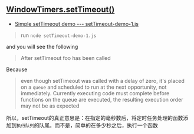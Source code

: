 ## [WindowTimers.setTimeout()](https://developer.mozilla.org/en-US/docs/Web/API/WindowTimers/setTimeout)

+ [Simple setTimeout demo --- setTimeout-demo-1.js](https://github.com/zhenizhui/demo/blob/master/js-asynchronous/js-setTimeout/setTimeout-demo-1.js)

> run `node setTimeout-demo-1.js`

and you will see the following

> After setTimeout
> foo has been called

Because

> even though setTimeout was called with a delay of zero, it's placed on a `queue` and scheduled to run at the next opportunity, not immediately. Currently executing code must complete before functions on the queue are executed, the resulting execution order may not be as expected

所以，setTimeout的真正意思是：在指定的毫秒数后，将定时任务处理的函数添加到`执行队列`的队尾。而不是，简单的在多少秒之后，执行一个函数